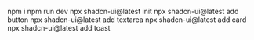 npm i
npm run dev
npx shadcn-ui@latest init
npx shadcn-ui@latest add button
npx shadcn-ui@latest add textarea
npx shadcn-ui@latest add card
npx shadcn-ui@latest add toast